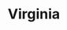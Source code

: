 ---
title:			"Virginia"
post_path:	2016-03-04-virginia
date_start:	2016_03_04
date_end:		2016_03_07
metadata:
  - year: 2016
  - cities:
      - Fairfax Station
  - states:
      - Virginia
  - countries:
      - The United States
  - continents:
      - North America
photos:
  - ext:		01.jpg
    class:	horizontal
  - ext:    02.jpg
    class:  vertical
---